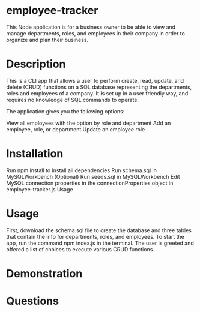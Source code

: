 # employee-tracker

This Node application is for a business owner to be able to view and manage departments, roles, and employees in their company in order to organize and plan their business.

# Description
This is a CLI app that allows a user to perform create, read, update, and delete (CRUD) functions on a SQL database representing the departments, roles and employees of a company. It is set up in a user friendly way, and requires no knowledge of SQL commands to operate.

The application gives you the following options:

View all employees with the option by role and department
Add an employee, role, or department
Update an employee role 


# Installation

Run npm install to install all dependencies
Run schema.sql in MySQLWorkbench
(Optional) Run seeds.sql in MySQLWorkbench
Edit MySQL connection properties in the connectionProperties object in employee-tracker.js
Usage

# Usage 
First, download the schema.sql file to create the database and three tables that contain the info for departments, roles, and employees. To start the app, run the command npm index.js in the terminal. The user is greeted and offered a list of choices to execute various CRUD functions.

# Demonstration

# Questions

